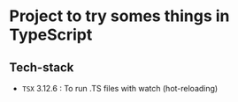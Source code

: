 # Project to try somes things in TypeScript

## Tech-stack

* `TSX` 3.12.6 : To run .TS files with watch (hot-reloading)
